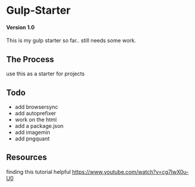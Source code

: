 # Gulp-Starter

#### Version 1.0

This is my gulp starter so far.. still needs some work.

## The Process

use this as a starter for projects

## Todo

- add browsersync
- add autoprefixer
- work on the html
- add a package.json
- add imagemin
- add pngquant


## Resources

finding this tutorial helpful
https://www.youtube.com/watch?v=cg7lwX0u-U0
